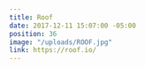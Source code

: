 ```yaml
---
title: Roof
date: 2017-12-11 15:07:00 -05:00
position: 36
image: "/uploads/ROOF.jpg"
link: https://roof.io/
---
```


